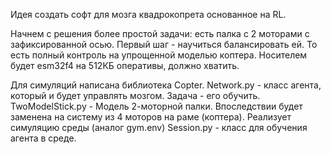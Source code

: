 Идея создать софт для мозга квадрокопрета основанное на RL.

Начнем с решения более простой задачи: есть палка с 2 моторами с зафиксированной осью. 
Первый шаг - научиться балансировать ей. То есть полный контроль на упрощенной моделью коптера.
Носителем будет esm32f4 на 512КБ оперативы, должно хватить.

Для симуляций написана библиотека Copter. 
Network.py - класс агента, который и будет управлять мозгом. Задача - его обучить.
TwoModelStick.py - Модель 2-моторной палки. Впоследствии будет заменена на систему из 4 моторов на раме (коптера). Реализует симуляцию среды (аналог gym.env)
Session.py - класс для обучения агента в среде.

